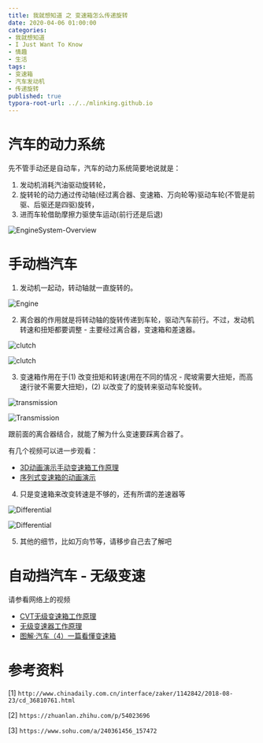 ```yaml
---
title: 我就想知道 之 变速箱怎么传递旋转
date: 2020-04-06 01:00:00
categories:
- 我就想知道
- I Just Want To Know
- 情趣
- 生活
tags:
- 变速箱
- 汽车发动机
- 传递旋转
published: true
typora-root-url: ../../mlinking.github.io
---
```


# 汽车的动力系统

先不管手动还是自动车，汽车的动力系统简要地说就是：

1. 发动机消耗汽油驱动旋转轮，
2. 旋转轮的动力通过传动轴(经过离合器、变速箱、万向轮等)驱动车轮(不管是前驱、后驱还是四驱)旋转，
3. 进而车轮借助摩擦力驱使车运动(前行还是后退)

![EngineSystem-Overview](https://images4git-1301301910.cos.ap-beijing.myqcloud.com/IJustWantToKnow/CarEngine/EngineSystem-Overview.jpg)

# 手动档汽车

1. 发动机一起动，转动轴就一直旋转的。

![Engine](https://images4git-1301301910.cos.ap-beijing.myqcloud.com/IJustWantToKnow/CarEngine/Engine.gif)

2. 离合器的作用就是将转动轴的旋转传递到车轮，驱动汽车前行。不过，发动机转速和扭矩都要调整 - 主要经过离合器，变速箱和差速器。

![clutch](https://images4git-1301301910.cos.ap-beijing.myqcloud.com/IJustWantToKnow/CarEngine/clutch.jpg)

![clutch](https://images4git-1301301910.cos.ap-beijing.myqcloud.com/IJustWantToKnow/CarEngine/clutch.gif)

3. 变速箱作用在于(1) 改变扭矩和转速(用在不同的情况 - 爬坡需要大扭矩，而高速行驶不需要大扭矩)，(2) 以改变了的旋转来驱动车轮旋转。

![transmission](https://images4git-1301301910.cos.ap-beijing.myqcloud.com/IJustWantToKnow/CarEngine/transmission.jpg)

![Transmission](https://images4git-1301301910.cos.ap-beijing.myqcloud.com/IJustWantToKnow/CarEngine/Transmission.gif)

跟前面的离合器结合，就能了解为什么变速要踩离合器了。

有几个视频可以进一步观看：

- [3D动画演示手动变速箱工作原理](https://www.bilibili.com/video/av18956967/)
- [序列式变速箱的动画演示](https://www.bilibili.com/video/av16257572/)

4. 只是变速箱来改变转速是不够的，还有所谓的差速器等

![Differential](https://images4git-1301301910.cos.ap-beijing.myqcloud.com/IJustWantToKnow/CarEngine/Differential.jpg)

![Differential](https://images4git-1301301910.cos.ap-beijing.myqcloud.com/IJustWantToKnow/CarEngine/Differential.gif)

5. 其他的细节，比如万向节等，请移步自己去了解吧



# 自动挡汽车 - 无级变速

请参看网络上的视频

- [CVT无级变速箱工作原理](https://www.bilibili.com/video/av6123484/)
- [无级变速器工作原理](https://www.bilibili.com/video/av7361555/)
- [图解·汽车（4）一篇看懂变速箱](https://zhuanlan.zhihu.com/p/54023696)

# 参考资料

[1] `http://www.chinadaily.com.cn/interface/zaker/1142842/2018-08-23/cd_36810761.html`

[2] `https://zhuanlan.zhihu.com/p/54023696`

[3] `https://www.sohu.com/a/240361456_157472`